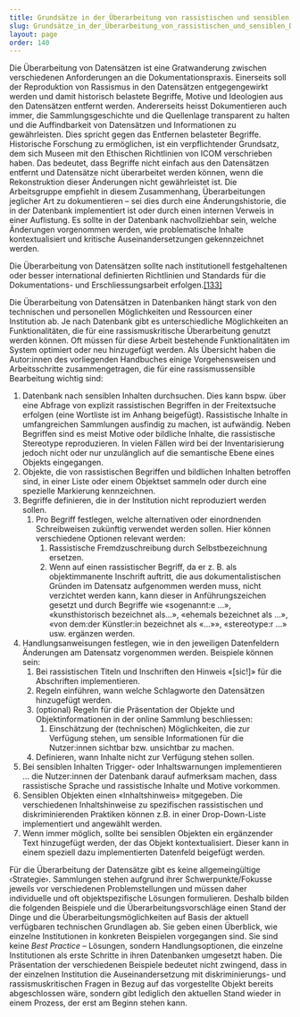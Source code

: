 ```yaml
---
title: Grundsätze in der Überarbeitung von rassistischen und sensiblen Datensätzen
slug: Grundsätze_in_der_Überarbeitung_von_rassistischen_und_sensiblen_Datensätzen
layout: page
order: 140
---
```


Die Überarbeitung von Datensätzen ist eine Gratwanderung zwischen verschiedenen Anforderungen an die Dokumentationspraxis. Einerseits soll der Reproduktion von Rassismus in den Datensätzen entgegengewirkt werden und damit historisch belastete Begriffe, Motive und Ideologien aus den Datensätzen entfernt werden. Andererseits heisst Dokumentieren auch immer, die Sammlungsgeschichte und die Quellenlage transparent zu halten und die Auffindbarkeit von Datensätzen und Informationen zu gewährleisten. Dies spricht gegen das Entfernen belasteter Begriffe. Historische Forschung zu ermöglichen, ist ein verpflichtender Grundsatz, dem sich Museen mit den Ethischen Richtlinien von ICOM verschrieben haben. Das bedeutet, dass Begriffe nicht einfach aus den Datensätzen entfernt und Datensätze nicht überarbeitet werden können, wenn die Rekonstruktion dieser Änderungen nicht gewährleistet ist. Die Arbeitsgruppe empfiehlt in diesem Zusammenhang, Überarbeitungen jeglicher Art zu dokumentieren – sei dies durch eine Änderungshistorie, die in der Datenbank implementiert ist oder durch einen internen Verweis in einer Auflistung. Es sollte in der Datenbank nachvollziehbar sein, welche Änderungen vorgenommen werden, wie problematische Inhalte kontextualisiert und kritische Auseinandersetzungen gekennzeichnet werden.

Die Überarbeitung von Datensätzen sollte nach institutionell festgehaltenen oder besser international definierten Richtlinien und Standards für die Dokumentations- und Erschliessungsarbeit erfolgen.[[133]](#footnote-133)

Die Überarbeitung von Datensätzen in Datenbanken hängt stark von den technischen und personellen Möglichkeiten und Ressourcen einer Institution ab. Je nach Datenbank gibt es unterschiedliche Möglichkeiten an Funktionalitäten, die für eine rassismuskritische Überarbeitung genutzt werden können. Oft müssen für diese Arbeit bestehende Funktionalitäten im System optimiert oder neu hinzugefügt werden. Als Übersicht haben die Autor:innen des vorliegenden Handbuches einige Vorgehensweisen und Arbeitsschritte zusammengetragen, die für eine rassismussensible Bearbeitung wichtig sind:

1. Datenbank nach sensiblen Inhalten durchsuchen. Dies kann bspw. über eine Abfrage von explizit rassistischen Begriffen in der Freitextsuche erfolgen (eine Wortliste ist im Anhang beigefügt). Rassistische Inhalte in umfangreichen Sammlungen ausfindig zu machen, ist aufwändig. Neben Begriffen sind es meist Motive oder bildliche Inhalte, die rassistische Stereotype reproduzieren. In vielen Fällen wird bei der Inventarisierung jedoch nicht oder nur unzulänglich auf die semantische Ebene eines Objekts eingegangen.
2. Objekte, die von rassistischen Begriffen und bildlichen Inhalten betroffen sind, in einer Liste oder einem Objektset sammeln oder durch eine spezielle Markierung kennzeichnen.
3. Begriffe definieren, die in der Institution nicht reproduziert werden sollen.
   1. Pro Begriff festlegen, welche alternativen oder einordnenden Schreibweisen zukünftig verwendet werden sollen. Hier können verschiedene Optionen relevant werden:
      1. Rassistische Fremdzuschreibung durch Selbstbezeichnung ersetzen.
      2. Wenn auf einen rassistischer Begriff, da er z. B. als objektimmanente Inschrift auftritt, die aus dokumentalistischen Gründen im Datensatz aufgenommen werden muss, nicht verzichtet werden kann, kann dieser in Anführungszeichen gesetzt und durch Begriffe wie «sogenannt:e …», «kunsthistorisch bezeichnet als…», «ehemals bezeichnet als …», «von dem:der Künstler:in bezeichnet als «...»», «stereotype:r …» usw. ergänzen werden.
4. Handlungsanweisungen festlegen, wie in den jeweiligen Datenfeldern Änderungen am Datensatz vorgenommen werden. Beispiele können sein:
   1. Bei rassistischen Titeln und Inschriften den Hinweis «[sic!]» für die Abschriften implementieren.
   2. Regeln einführen, wann welche Schlagworte den Datensätzen hinzugefügt werden.
   3. (optional) Regeln für die Präsentation der Objekte und Objektinformationen in der online Sammlung beschliessen:
      1. Einschätzung der (technischen) Möglichkeiten, die zur Verfügung stehen, um sensible Informationen für die Nutzer:innen sichtbar bzw. unsichtbar zu machen.
   4. Definieren, wann Inhalte nicht zur Verfügung stehen sollen.
5. Bei sensiblen Inhalten Trigger- oder Inhaltswarnungen implementieren ... die Nutzer:innen der Datenbank darauf aufmerksam machen, dass rassistische Sprache und rassistische Inhalte und Motive vorkommen.
6. Sensiblen Objekten einen «Inhaltshinweis» mitgegeben. Die verschiedenen Inhaltshinweise zu spezifischen rassistischen und diskriminierenden Praktiken können z.B. in einer Drop-Down-Liste implementiert und angewählt werden.
7. Wenn immer möglich, sollte bei sensiblen Objekten ein ergänzender Text hinzugefügt werden, der das Objekt kontextualisiert. Dieser kann in einem speziell dazu implementierten Datenfeld beigefügt werden.

Für die Überarbeitung der Datensätze gibt es keine allgemeingültige ‹Strategie›. Sammlungen stehen aufgrund ihrer Schwerpunkte/Fokusse jeweils vor verschiedenen Problemstellungen und müssen daher individuelle und oft objektspezifische Lösungen formulieren. Deshalb bilden die folgenden Beispiele und die Überarbeitungsvorschläge einen Stand der Dinge und die Überarbeitungsmöglichkeiten auf Basis der aktuell verfügbaren technischen Grundlagen ab. Sie geben einen Überblick, wie einzelne Institutionen in konkreten Beispielen vorgegangen sind. Sie sind keine *Best Practice* – Lösungen, sondern Handlungsoptionen, die einzelne Institutionen als erste Schritte in ihren Datenbanken umgesetzt haben. Die Präsentation der verschiedenen Beispiele bedeutet nicht zwingend, dass in der einzelnen Institution die Auseinandersetzung mit diskriminierungs- und rassismuskritischen Fragen in Bezug auf das vorgestellte Objekt bereits abgeschlossen wäre, sondern gibt lediglich den aktuellen Stand wieder in einem Prozess, der erst am Beginn stehen kann.
